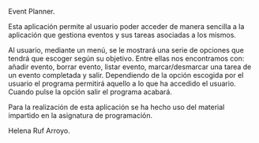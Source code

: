Event Planner.

Esta aplicación permite al usuario poder acceder de manera sencilla a la aplicación que gestiona eventos y sus tareas asociadas a los mismos.

Al usuario, mediante un menú, se le mostrará una serie de opciones que tendrá que escoger según su objetivo. Entre ellas nos encontramos con: añadir evento, borrar evento, listar evento, marcar/desmarcar una tarea de un evento completada y salir. Dependiendo de la opción escogida por el usuario el programa permitirá aquello a lo que ha accedido el usuario. Cuando pulse la opción salir el programa acabará.

Para la realización de esta aplicación se ha hecho uso del material impartido en la asignatura de programación.

Helena Ruf Arroyo.
